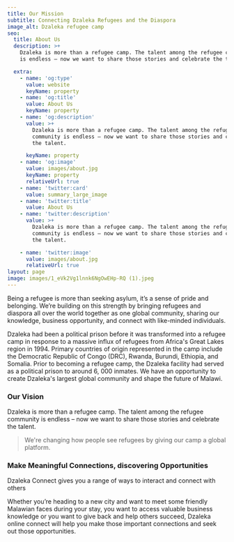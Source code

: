 ```yaml
---
title: Our Mission
subtitle: Connecting Dzaleka Refugees and the Diaspora
image_alt: Dzaleka refugee camp
seo:
  title: About Us
  description: >+
    Dzaleka is more than a refugee camp. The talent among the refugee community
    is endless – now we want to share those stories and celebrate the talent.

  extra:
    - name: 'og:type'
      value: website
      keyName: property
    - name: 'og:title'
      value: About Us
      keyName: property
    - name: 'og:description'
      value: >+
        Dzaleka is more than a refugee camp. The talent among the refugee
        community is endless – now we want to share those stories and celebrate
        the talent.

      keyName: property
    - name: 'og:image'
      value: images/about.jpg
      keyName: property
      relativeUrl: true
    - name: 'twitter:card'
      value: summary_large_image
    - name: 'twitter:title'
      value: About Us
    - name: 'twitter:description'
      value: >+
        Dzaleka is more than a refugee camp. The talent among the refugee
        community is endless – now we want to share those stories and celebrate
        the talent.

    - name: 'twitter:image'
      value: images/about.jpg
      relativeUrl: true
layout: page
image: images/1_eVk2Vg1lnnk6NgOwEHp-RQ (1).jpeg
---
```

Being a refugee is more than seeking asylum, it’s a sense of pride and belonging. We’re building on this strength by bringing refugees and diaspora all over the world together as one global community, sharing our knowledge, business opportunity, and connect with like-minded individuals.

Dzaleka had been a political prison before it was transformed into a refugee camp in response to a massive influx of refugees from Africa's Great Lakes region in 1994. Primary countries of origin represented in the camp include the Democratic Republic of Congo (DRC), Rwanda, Burundi, Ethiopia, and Somalia. Prior to becoming a refugee camp, the Dzaleka facility had served as a political prison to around 6, 000 inmates. We have an opportunity to create Dzaleka's largest global community and shape the future of Malawi.

### Our Vision

Dzaleka is more than a refugee camp. The talent among the refugee community is endless – now we want to share those stories and celebrate the talent.

> We're changing how people see refugees by giving our camp a global platform.

### Make Meaningful Connections, discovering Opportunities

Dzaleka Connect gives you a range of ways to interact and connect with others

Whether you’re heading to a new city and want to meet some friendly Malawian faces during your stay, you want to access valuable business knowledge or you want to give back and help others succeed, Dzaleka online connect will help you make those important connections and seek out those opportunities.
